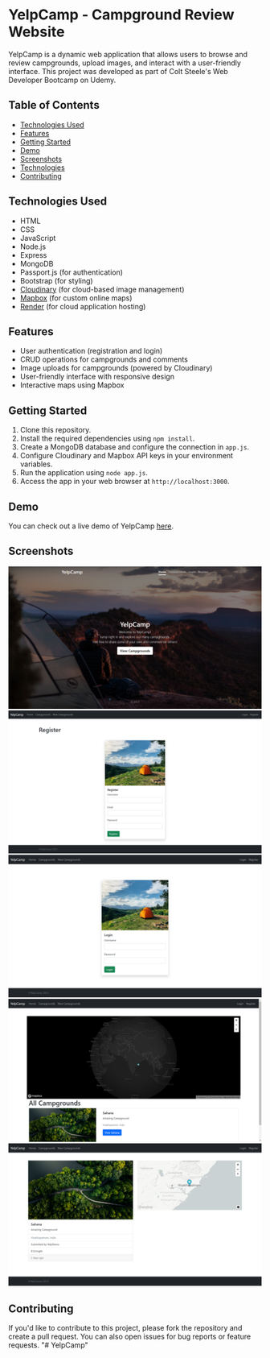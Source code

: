 # YelpCamp - Campground Review Website

YelpCamp is a dynamic web application that allows users to browse and review campgrounds, upload images, and interact with a user-friendly interface. This project was developed as part of Colt Steele's Web Developer Bootcamp on Udemy.

## Table of Contents
- [Technologies Used](#technologies-used)
- [Features](#features)
- [Getting Started](#getting-started)
- [Demo](#demo)
- [Screenshots](#screenshots)
- [Technologies](#technologies)
- [Contributing](#contributing)

## Technologies Used
- HTML
- CSS
- JavaScript
- Node.js
- Express
- MongoDB
- Passport.js (for authentication)
- Bootstrap (for styling)
- [Cloudinary](https://cloudinary.com/) (for cloud-based image management)
- [Mapbox](https://www.mapbox.com/) (for custom online maps)
- [Render](https://render.com/) (for cloud application hosting)

## Features
- User authentication (registration and login)
- CRUD operations for campgrounds and comments
- Image uploads for campgrounds (powered by Cloudinary)
- User-friendly interface with responsive design
- Interactive maps using Mapbox

## Getting Started
1. Clone this repository.
2. Install the required dependencies using `npm install`.
3. Create a MongoDB database and configure the connection in `app.js`.
4. Configure Cloudinary and Mapbox API keys in your environment variables.
5. Run the application using `node app.js`.
6. Access the app in your web browser at `http://localhost:3000`.

## Demo
You can check out a live demo of YelpCamp [here](https://theyelpcampproject.onrender.com/).

## Screenshots
![Home Page](/screenshots/Home.png)
![Registration Page](/screenshots/Registration.png)
![login Page](/screenshots/Login.png)
![Glance at all Campgrounds](/screenshots/Campgrounds.png)
![Overview of a Single Campground](/screenshots/Sample-Campground.png)

## Contributing
If you'd like to contribute to this project, please fork the repository and create a pull request. You can also open issues for bug reports or feature requests.
"# YelpCamp" 
